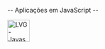 -- Aplicações em JavaScript -- 

<img height="50em" alt="LVG-Javascript" src="https://img.shields.io/badge/JavaScript-F7DF1E?style=for-the-badge&logo=javascript&logoColor=black">
